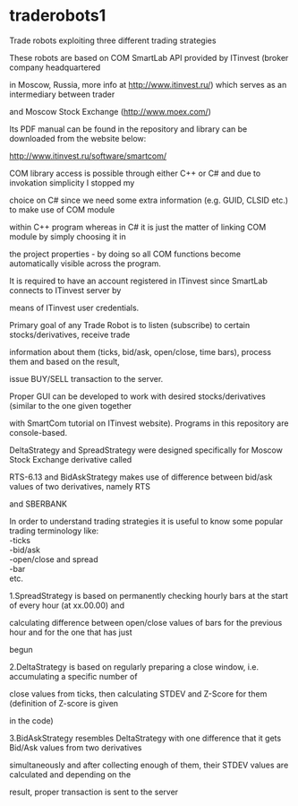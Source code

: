 traderobots1
==============

Trade robots exploiting three different trading strategies 

These robots are based on COM SmartLab API provided by ITinvest (broker company headquartered 

in Moscow, Russia, more info at http://www.itinvest.ru/) which serves as an intermediary between trader

and Moscow Stock Exchange (http://www.moex.com/)

Its PDF manual can be found in the repository and library can be downloaded from the website below:

http://www.itinvest.ru/software/smartcom/

COM library access is possible through either C++ or C# and due to invokation simplicity I stopped my

choice on C# since we need some extra information (e.g. GUID, CLSID etc.) to make use of COM module

within C++ program whereas in C# it is just the matter of linking COM module by simply choosing it in 

the project properties - by doing so all COM functions become automatically visible across the program.

It is required to have an account registered in ITinvest since SmartLab connects to ITinvest server by 

means of ITinvest user credentials.

Primary goal of any Trade Robot is to listen (subscribe) to certain stocks/derivatives, receive trade 

information about them (ticks, bid/ask, open/close, time bars), process them and based on the result, 

issue BUY/SELL transaction to the server.

Proper GUI can be developed to work with desired stocks/derivatives (similar to the one given together

with SmartCom tutorial on ITinvest website). Programs in this repository are console-based.

DeltaStrategy and SpreadStrategy were designed specifically for Moscow Stock Exchange derivative called 

RTS-6.13 and BidAskStrategy makes use of difference between bid/ask values of two derivatives, namely RTS 

and SBERBANK

In order to understand trading strategies it is useful to know some popular trading terminology like:  
-ticks  
-bid/ask  
-open/close and spread  
-bar  
etc.

1.SpreadStrategy is based on permanently checking hourly bars at the start of every hour (at xx.00.00) and 

calculating difference between open/close values of bars for the previous hour and for the one that has just

begun

2.DeltaStrategy is based on regularly preparing a close window, i.e. accumulating a specific number of 

close values from ticks, then calculating STDEV and Z-Score for them (definition of Z-score is given 

in the code)

3.BidAskStrategy resembles DeltaStrategy with one difference that it gets Bid/Ask values from two derivatives

simultaneously and after collecting enough of them, their STDEV values are calculated and depending on the 

result, proper transaction is sent to the server































